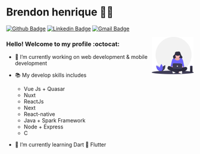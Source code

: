 # Brendon henrique :man_technologist:

[![Github Badge](https://img.shields.io/badge/-Github-000?style=flat-square&logo=Github&logoColor=white&link=https://github.com/lucasgdb)](https://github.com/BrendonHenrique)
[![Linkedin Badge](https://img.shields.io/badge/-LinkedIn-blue?style=flat-square&logo=Linkedin&logoColor=white&link=https://www.linkedin.com/in/rebeccamanzi/)](https://www.linkedin.com/in/brendon-henrique-s-s-3b5219156/)
[![Gmail Badge](https://img.shields.io/badge/-Gmail-c14438?style=flat-square&logo=Gmail&logoColor=white&link=mailto:rebeccamanzi@gmail.com)](mailto:bhssilva@gmail.com)

<img style="float:right;" src="./draw4.svg" height="100"> 

### Hello! Welcome to my profile :octocat:

- 🔭 I’m currently working on web development & mobile development

- :books: My develop skills includes 
    - Vue Js + Quasar 
    - Nuxt 
    - ReactJs 
    - Next 
    - React-native 
    - Java + Spark Framework 
    - Node + Express 
    - C

- 🌱 I’m currently learning Dart 💙 Flutter
